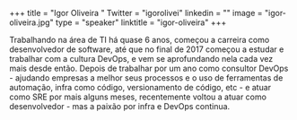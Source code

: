 +++ 
title = "Igor Oliveira " 
Twitter = "igorolivei" 
linkedin = "" 
image = "igor-oliveira.jpg" 
type = "speaker"
linktitle = "igor-oliveira" 
+++ 

Trabalhando na área de TI há quase 6 anos, começou a carreira como desenvolvedor de software, até que no final de 2017 começou a estudar e trabalhar com a cultura DevOps, e vem se aprofundando nela cada vez mais desde então. Depois de trabalhar por um ano como consultor DevOps - ajudando empresas a melhor seus processos e o uso de ferramentas de automação, infra como código, versionamento de código, etc - e atuar como SRE por mais alguns meses, recentemente voltou a atuar como desenvolvedor - mas a paixão por infra e DevOps continua.

